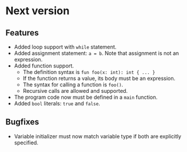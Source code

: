 # Next version

## Features

- Added loop support with `while` statement.
- Added assignment statement: `a = b`. Note that assignment is
  not an expression.
- Added function support.
  - The definition syntax is `fun foo(x: int): int { ... }`
  - If the function returns a value, its body must be an expression.
  - The syntax for calling a function is `foo()`.
  - Recursive calls are allowed and supported.
- The program code now must be defined in a `main` function.
- Added `bool` literals: `true` and `false`.

## Bugfixes

- Variable initializer must now match variable type if both are
  explicitly specified.
